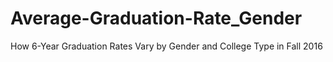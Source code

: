 # Average-Graduation-Rate_Gender
 How 6-Year Graduation Rates Vary by Gender and College Type in Fall 2016
